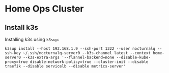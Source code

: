 # Home Ops Cluster

## Install k3s

Installing k3s using `k3sup`:
```
k3sup install --host 192.168.1.9 --ssh-port 1322 --user nocturnalq --ssh-key ~/.ssh/nocturnalq-server0 --k3s-channel latest --context home-server0 --k3s-extra-args '--flannel-backend=none --disable-kube-proxy=true disable-network-policy=true --cluster-init --disable traefik --disable servicelb --disable metrics-server'
```
